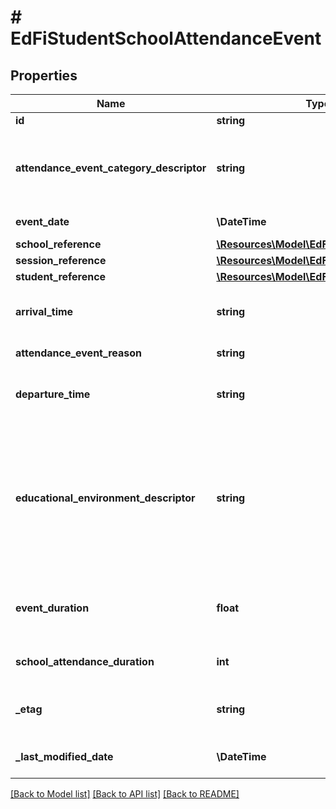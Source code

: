 # # EdFiStudentSchoolAttendanceEvent

## Properties

Name | Type | Description | Notes
------------ | ------------- | ------------- | -------------
**id** | **string** |  | [optional]
**attendance_event_category_descriptor** | **string** | A code describing the attendance event, for example:         Present         Unexcused absence         Excused absence         Tardy. |
**event_date** | **\DateTime** | Date for this attendance event. |
**school_reference** | [**\Resources\Model\EdFiSchoolReference**](EdFiSchoolReference.md) |  |
**session_reference** | [**\Resources\Model\EdFiSessionReference**](EdFiSessionReference.md) |  |
**student_reference** | [**\Resources\Model\EdFiStudentReference**](EdFiStudentReference.md) |  |
**arrival_time** | **string** | The time of day the student arrived for the attendance event in ISO 8601 format. | [optional]
**attendance_event_reason** | **string** | The reported reason for a student&#39;s absence. | [optional]
**departure_time** | **string** | The time of day the student departed for the attendance event in ISO 8601 format. | [optional]
**educational_environment_descriptor** | **string** | The setting in which a child receives education and related services. This attribute is only used if it differs from the EducationalEnvironment of the Section. This is only used in the AttendanceEvent if different from the associated Section. | [optional]
**event_duration** | **float** | The amount of time for the event as recognized by the school: 1 day &#x3D; 1, 1/2 day &#x3D; 0.5, 1/3 day &#x3D; 0.33. | [optional]
**school_attendance_duration** | **int** | The duration in minutes of the school attendance event. | [optional]
**_etag** | **string** | A unique system-generated value that identifies the version of the resource. | [optional]
**_last_modified_date** | **\DateTime** | The date and time the resource was last modified. | [optional]

[[Back to Model list]](../../README.md#models) [[Back to API list]](../../README.md#endpoints) [[Back to README]](../../README.md)
